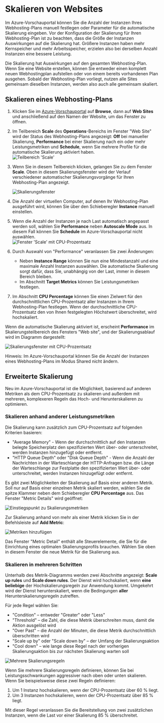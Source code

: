 <properties title="How to scale a website" pageTitle="How to scale a website" description="Learn how to scale your hosting plan in Azure." authors="stepsic"  />

<tags ms.service="application-insights" ms.workload="tbd" ms.tgt_pltfrm="ibiza" ms.devlang="na" ms.topic="article" ms.date="01/01/1900" ms.author="stepsic"></tags>

# Skalieren von Websites

Im Azure-Vorschauportal können Sie die Anzahl der Instanzen Ihres Webhosting-Plans manuell festlegen oder Parameter für die automatische Skalierung eingeben. Vor der Konfiguration der Skalierung für Ihren Webhosting-Plan ist zu beachten, dass die Größe der Instanzen Auswirkungen auf die Skalierung hat. Größere Instanzen haben mehr Kernspeicher und mehr Arbeitsspeicher, erzielen also bei derselben Anzahl Instanzen eine bessere Leistung.

Die Skalierung hat Auswirkungen auf den gesamten Webhosting-Plan. Wenn Sie eine Website erstellen, können Sie entweder einen komplett neuen Webhostingplan aufstellen oder von einem bereits vorhandenen Plan ausgehen. Sobald der Webhosting-Plan vorliegt, nutzen alle Sites gemeinsam dieselben Instanzen, werden also auch alle gemeinsam skaliert.

## Skalieren eines Webhosting-Plans

1.  Klicken Sie im [Azure-Vorschauportal][Azure-Vorschauportal] auf **Browse**, dann auf **Web Sites** und anschließend auf den Namen der Website, um das Fenster zu öffnen.
2.  Im Teilbereich **Scale** des **Operations**-Bereichs im Fenster "Web Site" wird der Status des Webhosting-Plans angezeigt: **Off** bei manueller Skalierung, **Performance** bei einer Skalierung nach ein oder mehr Leistungsmetriken und **Schedule**, wenn Sie mehrere Profile für die automatische Skalierung aktiviert haben.  
    ![Teilbereich 'Scale'][Teilbereich 'Scale']
3.  Wenn Sie in diesem Teilbereich klicken, gelangen Sie zu dem Fenster **Scale**. Oben in diesem Skalierungsfenster wird der Verlauf verschiedener automatischer Skalierungsvorgänge für Ihren Webhosting-Plan angezeigt.

    ![Skalierungsfenster][Skalierungsfenster]

4.  Die Anzahl der virtuellen Computer, auf denen Ihr Webhosting-Plan ausgeführt wird, können Sie über den Schieberegler **Instance** manuell einstellen.
5.  Wenn die Anzahl der Instanzen je nach Last automatisch angepasst werden soll, wählen Sie **Performance** neben **Autoscale Mode** aus. In diesem Fall können Sie **Schedule** im Azure-Vorschauportal nicht auswählen.  
    ![Fenster 'Scale' mit CPU-Prozentsatz][Fenster 'Scale' mit CPU-Prozentsatz]
6.  Durch Auswahl von "Performance" veranlassen Sie zwei Änderungen:

    -   Neben **Instance Range** können Sie nun eine Mindestanzahl und eine maximale Anzahl Instanzen auswählen. Die automatische Skalierung sorgt dafür, dass Sie, unabhängig von der Last, immer in diesem Bereich bleiben.
    -   Im Abschnitt **Target Metrics** können Sie Leistungsmetriken festlegen.

7.  Im Abschnitt **CPU Percentage** können Sie einen Zielwert für den durchschnittlichen CPU-Prozentsatz aller Instanzen in Ihrem Webhosting-Plan festlegen. Wenn der durchschnittliche CPU-Prozentsatz den von Ihnen festgelegten Höchstwert überschreitet, wird hochskaliert.

Wenn die automatische Skalierung aktiviert ist, erscheint **Performance** im Skalierungsteilbereich des Fensters "Web site", und der Skalierungsablauf wird im Diagramm dargestellt:

![Skalierungsfenster mit CPU-Prozentsatz][Skalierungsfenster mit CPU-Prozentsatz]

Hinweis: Im Azure-Vorschauportal können Sie die Anzahl der Instanzen eines Webhosting-Plans im Modus Shared nicht ändern.

## Erweiterte Skalierung

Neu im Azure-Vorschauportal ist die Möglichkeit, basierend auf anderen Metriken als dem CPU-Prozentsatz zu skalieren und außerdem mit mehreren, komplexeren Regeln das Hoch- und Herunterskalieren zu optimieren.

### Skalieren anhand anderer Leistungsmetriken

Die Skalierung kann zusätzlich zum CPU-Prozentsatz auf folgenden Kriterien basieren:

-   "Average Memory" - Wenn der durchschnittlich auf den Instanzen belegte Speicherplatz den spezifizierten Wert über- oder unterschreitet, werden Instanzen hinzugefügt oder entfernt.
-   "HTTP Queue Depth" oder "Disk Queue Depth" - Wenn die Anzahl der Nachrichten in der Warteschlange der HTTP-Anfragen bzw. die Länge der Warteschlange zur Festplatte den spezifizierten Wert über- oder unterschreitet, werden Instanzen hinzugefügt oder entfernt.

Es gibt zwei Möglichkeiten der Skalierung auf Basis einer anderen Metrik. Soll nur auf Basis einer einzelnen Metrik skaliert werden, wählen Sie die spitze Klammer neben dem Schieberegler **CPU Percentage** aus. Das Fenster "Metric Details" wird geöffnet:

![Einstiegspunkt zu Skalierungsmetriken][Einstiegspunkt zu Skalierungsmetriken]

Zur Skalierung anhand von mehr als einer Metrik klicken Sie in der Befehlsleiste auf **Add Metric**:

![Metriken hinzufügen][Metriken hinzufügen]

Das Fenster "Metric Detail" enthält alle Steuerelemente, die Sie für die Einrichtung eines optimalen Skalierungsprofils brauchen. Wählen Sie oben in diesem Fenster die neue Metrik für die Skalierung aus.

### Skalieren in mehreren Schritten

Unterhalb des Metrik-Diagramms werden zwei Abschnitte angezeigt: **Scale up rules** und **Scale down rules**. Der Dienst wird hochskaliert, wenn **eine beliebige** der Hochskalierungsregeln zur Anwendung kommt. Umgekehrt wird der Dienst herunterskaliert, wenn die Bedingungen **aller** Herunterskalierungsregeln zutreffen.

Für jede Regel wählen Sie:

-   "Condition" – entweder "Greater" oder "Less"
-   "Threshold" – die Zahl, die diese Metrik überschreiten muss, damit die Aktion ausgelöst wird
-   "Over Past" – die Anzahl der Minuten, die diese Metrik durchschnittlich überschritten wird
-   "Scale up by" oder "Scale down by" – der Umfang der Skalierungsaktion
-   "Cool down" – wie lange diese Regel nach der vorherigen Skalierungsaktion bis zur nächsten Skalierung warten soll

![Mehrere Skalierungsregeln][Mehrere Skalierungsregeln]

Wenn Sie mehrere Skalierungsregeln definieren, können Sie bei Leistungsschwankungen aggressiver nach oben oder unten skalieren. Wenn Sie beispielsweise diese zwei Regeln definieren:

1.  Um 1 Instanz hochskalieren, wenn der CPU-Prozentsatz über 60 % liegt.
2.  Um 3 Instanzen hochskalieren, wenn der CPU-Prozentsatz über 85 % liegt.

Mit dieser Regel veranlassen Sie die Bereitstellung von zwei zusätzlichen Instanzen, wenn die Last vor einer Skalierung 85 % überschreitet.

  [Azure-Vorschauportal]: https://portal.azure.com/
  [Teilbereich 'Scale']: ./media/insights-how-to-scale/Insights_ScalePartOff.png
  [Skalierungsfenster]: ./media/insights-how-to-scale/Insights_ScaleBladeDayZero.png
  [Fenster 'Scale' mit CPU-Prozentsatz]: ./media/insights-how-to-scale/Insights_ScaleBladeCPU.png
  [Skalierungsfenster mit CPU-Prozentsatz]: ./media/insights-how-to-scale/Insights_ScalePartBladeOn.png
  [Einstiegspunkt zu Skalierungsmetriken]: ./media/insights-how-to-scale/Insights_ScaleMetricChevron.png
  [Metriken hinzufügen]: ./media/insights-how-to-scale/Insights_AddMetric.png
  [Mehrere Skalierungsregeln]: ./media/insights-how-to-scale/Insights_MultipleScaleRules.png
